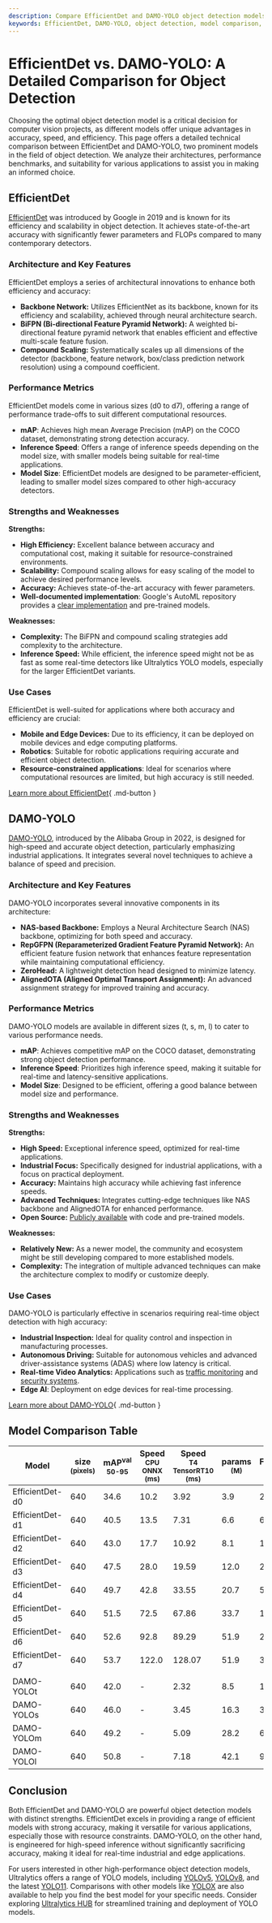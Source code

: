 ```yaml
---
description: Compare EfficientDet and DAMO-YOLO object detection models in terms of accuracy, speed, and efficiency for real-time and resource-constrained applications.
keywords: EfficientDet, DAMO-YOLO, object detection, model comparison, EfficientNet, BiFPN, real-time inference, AI, computer vision, deep learning, Ultralytics
---
```


# EfficientDet vs. DAMO-YOLO: A Detailed Comparison for Object Detection

Choosing the optimal object detection model is a critical decision for computer vision projects, as different models offer unique advantages in accuracy, speed, and efficiency. This page offers a detailed technical comparison between EfficientDet and DAMO-YOLO, two prominent models in the field of object detection. We analyze their architectures, performance benchmarks, and suitability for various applications to assist you in making an informed choice.

<script async src="https://cdn.jsdelivr.net/npm/chart.js@3.9.1/dist/chart.min.js"></script>
<script defer src="../../javascript/benchmark.js"></script>

<canvas id="modelComparisonChart" width="1024" height="400" active-models='["EfficientDet", "DAMO-YOLO"]'></canvas>

## EfficientDet

[EfficientDet](https://github.com/google/automl/tree/master/efficientdet) was introduced by Google in 2019 and is known for its efficiency and scalability in object detection. It achieves state-of-the-art accuracy with significantly fewer parameters and FLOPs compared to many contemporary detectors.

### Architecture and Key Features

EfficientDet employs a series of architectural innovations to enhance both efficiency and accuracy:

- **Backbone Network:** Utilizes EfficientNet as its backbone, known for its efficiency and scalability, achieved through neural architecture search.
- **BiFPN (Bi-directional Feature Pyramid Network):** A weighted bi-directional feature pyramid network that enables efficient and effective multi-scale feature fusion.
- **Compound Scaling:** Systematically scales up all dimensions of the detector (backbone, feature network, box/class prediction network resolution) using a compound coefficient.

### Performance Metrics

EfficientDet models come in various sizes (d0 to d7), offering a range of performance trade-offs to suit different computational resources.

- **mAP**: Achieves high mean Average Precision (mAP) on the COCO dataset, demonstrating strong detection accuracy.
- **Inference Speed**: Offers a range of inference speeds depending on the model size, with smaller models being suitable for real-time applications.
- **Model Size**: EfficientDet models are designed to be parameter-efficient, leading to smaller model sizes compared to other high-accuracy detectors.

### Strengths and Weaknesses

**Strengths:**

- **High Efficiency:** Excellent balance between accuracy and computational cost, making it suitable for resource-constrained environments.
- **Scalability:** Compound scaling allows for easy scaling of the model to achieve desired performance levels.
- **Accuracy:** Achieves state-of-the-art accuracy with fewer parameters.
- **Well-documented implementation**: Google's AutoML repository provides a [clear implementation](https://github.com/google/automl/tree/master/efficientdet#readme) and pre-trained models.

**Weaknesses:**

- **Complexity:** The BiFPN and compound scaling strategies add complexity to the architecture.
- **Inference Speed:** While efficient, the inference speed might not be as fast as some real-time detectors like Ultralytics YOLO models, especially for the larger EfficientDet variants.

### Use Cases

EfficientDet is well-suited for applications where both accuracy and efficiency are crucial:

- **Mobile and Edge Devices:** Due to its efficiency, it can be deployed on mobile devices and edge computing platforms.
- **Robotics**: Suitable for robotic applications requiring accurate and efficient object detection.
- **Resource-constrained applications**: Ideal for scenarios where computational resources are limited, but high accuracy is still needed.

[Learn more about EfficientDet](https://github.com/google/automl/tree/master/efficientdet#readme){ .md-button }

## DAMO-YOLO

[DAMO-YOLO](https://github.com/tinyvision/DAMO-YOLO), introduced by the Alibaba Group in 2022, is designed for high-speed and accurate object detection, particularly emphasizing industrial applications. It integrates several novel techniques to achieve a balance of speed and precision.

### Architecture and Key Features

DAMO-YOLO incorporates several innovative components in its architecture:

- **NAS-based Backbone:** Employs a Neural Architecture Search (NAS) backbone, optimizing for both speed and accuracy.
- **RepGFPN (Reparameterized Gradient Feature Pyramid Network):** An efficient feature fusion network that enhances feature representation while maintaining computational efficiency.
- **ZeroHead:** A lightweight detection head designed to minimize latency.
- **AlignedOTA (Aligned Optimal Transport Assignment):** An advanced assignment strategy for improved training and accuracy.

### Performance Metrics

DAMO-YOLO models are available in different sizes (t, s, m, l) to cater to various performance needs.

- **mAP**: Achieves competitive mAP on the COCO dataset, demonstrating strong object detection performance.
- **Inference Speed**: Prioritizes high inference speed, making it suitable for real-time and latency-sensitive applications.
- **Model Size**: Designed to be efficient, offering a good balance between model size and performance.

### Strengths and Weaknesses

**Strengths:**

- **High Speed:** Exceptional inference speed, optimized for real-time applications.
- **Industrial Focus:** Specifically designed for industrial applications, with a focus on practical deployment.
- **Accuracy:** Maintains high accuracy while achieving fast inference speeds.
- **Advanced Techniques:** Integrates cutting-edge techniques like NAS backbone and AlignedOTA for enhanced performance.
- **Open Source:** [Publicly available](https://github.com/tinyvision/DAMO-YOLO) with code and pre-trained models.

**Weaknesses:**

- **Relatively New:** As a newer model, the community and ecosystem might be still developing compared to more established models.
- **Complexity:** The integration of multiple advanced techniques can make the architecture complex to modify or customize deeply.

### Use Cases

DAMO-YOLO is particularly effective in scenarios requiring real-time object detection with high accuracy:

- **Industrial Inspection:** Ideal for quality control and inspection in manufacturing processes.
- **Autonomous Driving:** Suitable for autonomous vehicles and advanced driver-assistance systems (ADAS) where low latency is critical.
- **Real-time Video Analytics:** Applications such as [traffic monitoring](https://www.ultralytics.com/blog/ai-in-traffic-management-from-congestion-to-coordination) and [security systems](https://www.ultralytics.com/blog/security-alarm-system-projects-with-ultralytics-yolov8).
- **Edge AI**: Deployment on edge devices for real-time processing.

[Learn more about DAMO-YOLO](https://github.com/tinyvision/DAMO-YOLO/blob/master/README.md){ .md-button }

## Model Comparison Table

| Model           | size<br><sup>(pixels) | mAP<sup>val<br>50-95 | Speed<br><sup>CPU ONNX<br>(ms) | Speed<br><sup>T4 TensorRT10<br>(ms) | params<br><sup>(M) | FLOPs<br><sup>(B) |
| --------------- | --------------------- | -------------------- | ------------------------------ | ----------------------------------- | ------------------ | ----------------- |
| EfficientDet-d0 | 640                   | 34.6                 | 10.2                           | 3.92                                | 3.9                | 2.54              |
| EfficientDet-d1 | 640                   | 40.5                 | 13.5                           | 7.31                                | 6.6                | 6.1               |
| EfficientDet-d2 | 640                   | 43.0                 | 17.7                           | 10.92                               | 8.1                | 11.0              |
| EfficientDet-d3 | 640                   | 47.5                 | 28.0                           | 19.59                               | 12.0               | 24.9              |
| EfficientDet-d4 | 640                   | 49.7                 | 42.8                           | 33.55                               | 20.7               | 55.2              |
| EfficientDet-d5 | 640                   | 51.5                 | 72.5                           | 67.86                               | 33.7               | 130.0             |
| EfficientDet-d6 | 640                   | 52.6                 | 92.8                           | 89.29                               | 51.9               | 226.0             |
| EfficientDet-d7 | 640                   | 53.7                 | 122.0                          | 128.07                              | 51.9               | 325.0             |
|                 |                       |                      |                                |                                     |                    |                   |
| DAMO-YOLOt      | 640                   | 42.0                 | -                              | 2.32                                | 8.5                | 18.1              |
| DAMO-YOLOs      | 640                   | 46.0                 | -                              | 3.45                                | 16.3               | 37.8              |
| DAMO-YOLOm      | 640                   | 49.2                 | -                              | 5.09                                | 28.2               | 61.8              |
| DAMO-YOLOl      | 640                   | 50.8                 | -                              | 7.18                                | 42.1               | 97.3              |

## Conclusion

Both EfficientDet and DAMO-YOLO are powerful object detection models with distinct strengths. EfficientDet excels in providing a range of efficient models with strong accuracy, making it versatile for various applications, especially those with resource constraints. DAMO-YOLO, on the other hand, is engineered for high-speed inference without significantly sacrificing accuracy, making it ideal for real-time industrial and edge applications.

For users interested in other high-performance object detection models, Ultralytics offers a range of YOLO models, including [YOLOv5](https://docs.ultralytics.com/models/yolov5/), [YOLOv8](https://docs.ultralytics.com/models/yolov8/), and the latest [YOLO11](https://docs.ultralytics.com/models/yolo11/). Comparisons with other models like [YOLOX](https://docs.ultralytics.com/compare/yolov8-vs-yolox/) are also available to help you find the best model for your specific needs. Consider exploring [Ultralytics HUB](https://www.ultralytics.com/hub) for streamlined training and deployment of YOLO models.